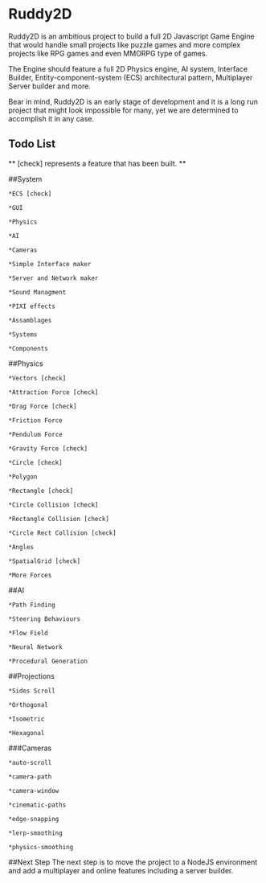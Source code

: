 # Ruddy2D

Ruddy2D is an ambitious project to build a full 2D Javascript Game Engine that would handle small projects like puzzle games and more complex projects like RPG games and even MMORPG type of games.

The Engine should feature a full 2D Physics engine, AI system, Interface Builder, Entity-component-system (ECS) architectural pattern, Multiplayer Server builder and more.

Bear in mind, Ruddy2D is an early stage of development and it is a long run project that might look impossible for many, yet we are determined to accomplish it in any case.

## Todo List

** [check] represents a feature that has been built. **

##System

	*ECS [check]
	
	*GUI
	
	*Physics
	
	*AI
	
	*Cameras
	
	*Simple Interface maker
	
	*Server and Network maker
	
	*Sound Managment
	
	*PIXI effects
	
	*Assamblages
	
	*Systems
	
	*Components

##Physics

	*Vectors [check]
	
	*Attraction Force [check]
	
	*Drag Force [check]
	
	*Friction Force
	
	*Pendulum Force
	
	*Gravity Force [check]
	
	*Circle [check]
	
	*Polygon
	
	*Rectangle [check]
	
	*Circle Collision [check]
	
	*Rectangle Collision [check]
	
	*Circle Rect Collision [check]
	
	*Angles
	
	*SpatialGrid [check]
	
	*More Forces

##AI

	*Path Finding
	
	*Steering Behaviours
	
	*Flow Field
	
	*Neural Network
	
	*Procedural Generation
	
##Projections

	*Sides Scroll
	
	*Orthogonal
	
	*Isometric
	
	*Hexagonal

###Cameras

	*auto-scroll
	
	*camera-path
	
	*camera-window
	
	*cinematic-paths
	
	*edge-snapping
	
	*lerp-smoothing
	
	*physics-smoothing
 
 ##Next Step
The next step is to move the project to a NodeJS environment and add a multiplayer and online features including a server builder.
